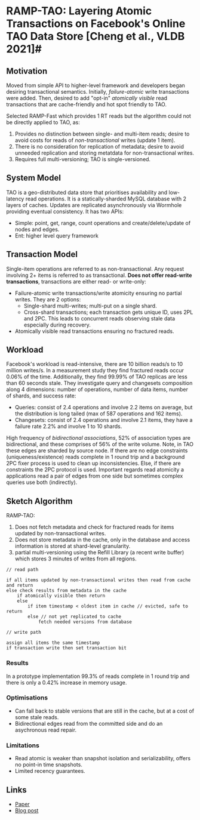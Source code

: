 # RAMP-TAO: Layering Atomic Transactions on Facebook's Online TAO Data Store [Cheng et al., VLDB 2021]#

## Motivation ##

Moved from simple API to higher-level framework and developers began desiring transactional semantics.
Initially, *failure-atomic* write transactions were added.
Then, desired to add "opt-in" *atomically visible* read transactions that are cache-friendly and hot spot friendly to TAO.

Selected RAMP-Fast which provides 1 RT reads but the algorithm could not be directly applied to TAO, as:
1. Provides no distinction between single- and multi-item reads; desire to avoid costs for reads of *non-transactional* writes (update 1 item).
2. There is no consideration for replication of metadata; desire to avoid unneeded replication and storing metatdata for non-transactional writes.
3. Requires full multi-versioning; TAO is single-versioned.

## System Model ##

TAO is a geo-distributed data store that prioritises availability and low-latency read operations.
It is a statically-sharded MySQL database with 2 layers of caches.
Updates are replicated asynchronously via Wormhole providing eventual consistency.
It has two APIs:
+ Simple: point, get, range, count operations and create/delete/update of nodes and edges.
+ Ent: higher level query framework

## Transaction Model ##
Single-item operations are referred to as non-transactional.
Any request involving 2+ items is referred to as transactional.
**Does not offer read-write transactions**, transactions are either read- or write-only:
+ Failure-atomic write transactions/write atomicity ensuring no partial writes. They are 2 options:
  + Single-shard multi-writes; multi-put on a single shard.
  + Cross-shard transactions; each transaction gets unique ID, uses 2PL and 2PC. This leads to concurrent reads observing stale data especially during recovery.
+ Atomically visible read transactions ensuring no fractured reads.

## Workload ##

Facebook's workload is read-intensive, there are 10 billion reads/s to 10 million writes/s.
In a measurement study they find fractured reads occur 0.06% of the time.
Additionally, they find 99.99% of TAO replicas are less than 60 seconds stale.
They investigate query and changesets composition along 4 dimensions: number of operations, number of data items, number of shards, and success rate:
+ Queries: consist of 2.4 operations and involve 2.2 items on average, but the distribution is long tailed (max of 587 operations and 162 items).
+ Changesets: consist of 2.4 operations and involve 2.1 items, they have a failure rate 2.2% and involve 1 to 10 shards.

High frequency of *bidirectional associations*, 52% of association types are bidirectional, and these comprises of 56% of the write volume.
Note, in TAO these edges are sharded by source node.
If there are no edge constraints (uniqueness/existence) reads complete in 1 round trip and a background 2PC fixer process is used to clean up inconsistencies.
Else, if there are constraints the 2PC protocol is used.
Important regards read atomicity a applications read a pair of edges from one side but sometimes complex queries use both (indirectly).

## Sketch Algorithm ##

RAMP-TAO:
1. Does not fetch metadata and check for fractured reads for items updated by non-transactional writes.
2. Does not store metadata in the cache, only in the database and access information is stored at shard-level granularity.
3. partial multi-versioning using the Refill Library (a recent write buffer) which stores 3 minutes of writes from all regions.

```
// read path

if all items updated by non-transactional writes then read from cache and return
else check results from metadata in the cache
    if atomically visible then return
    else
        if item timestamp < oldest item in cache // evicted, safe to return
        else // not yet replicated to cache
            fetch needed versions from database

// write path

assign all items the same timestamp
if transaction write then set transaction bit
```

### Results ###

In a prototype implementation 99.3% of reads complete in 1 round trip and there is only a 0.42% increase in memory usage.

### Optimisations ###
+ Can fall back to stable versions that are still in the cache, but at a cost of some stale reads.
+ Bidirectional edges read from the committed side and do an asychronous read repair.

### Limitations ###
+ Read atomic is weaker than snapshot isolation and serializability, offers no point-in time snapshots.
+ Limited recency guarantees.

## Links
+ [Paper](https://www.vldb.org/pvldb/vol14/p3014-cheng.pdf)
+ [Blog post](https://engineering.fb.com/2021/08/18/core-data/ramp-tao/)
